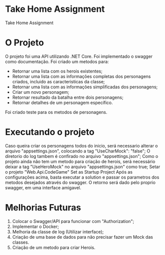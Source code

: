 # Take Home Assignment 
Take Home Assignment

# O Projeto
O projeto foi uma API utilizando .NET Core. Foi implementado o swagger como documentação.
Foi criado um metodos para: 
- Retornar uma lista com os herois existentes;
- Retornar uma lista com as informações completas dos personagens criados, incluido as caracteristicas da classe;
- Retornar uma lista com as informações simplificadas dos personagens;
- Criar um novo personagem;
- Retornar resultado da batalha entre dois personagens;
- Retornar detalhes de um personagem específico.

Foi criado teste para os metodos de personagens.

# Executando o projeto
Caso queira criar os personagens todos do inicio, será necessario alterar o arquivo "appsettings.json", colocando a tag "UseCharMock": "false";
O diretorio do log tambem é confirado no arquivo "appsettings.json";
Como o projeto ainda não tem um metodo para criação de herois, será necessário deixar a tag "UseHeroMock" no arquivo "appsettings.json" como true;
Setar o projeto "Web.Api.CodeGame" Set as Startup Project
Após as configurações acima, basta executar a solution e passar os parametros dos metodos desejados através do swagger. O retorno será dado pelo proprio swagger, em uma interface amigavel.

# Melhorias Futuras
1. Colocar o Swagger/API para funcionar com "Authorization";
2. Implementar o Docker;
3. Melhoria da classe de log (Utilizar interface);
4. Criação de uma base de dados para não precisar fazer um Mock das classes.
5. Criação de um metodo para criar Herois.

